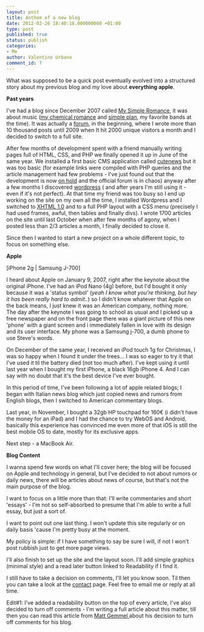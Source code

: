 ```yaml
---
layout: post
title: Anthem of a new blog
date: 2012-02-26 18:40:18.000000000 +01:00
type: post
published: true
status: publish
categories:
- Me
author: Valentino Urbano
comment_id: 7
---
```


What was supposed to be a quick post eventually evolved into a structured story about my previous blog and my love about **everything apple**.

**Past years**

I've had a blog since December 2007 called [My Simple Romance][0], it was about music ([my chemical romance][1] and [simple plan][2],  my favorite bands at the time). It was actually a [forum][3], in the beginning, where I wrote more than 10 thousand posts until 2009 when It hit 2000 unique visitors a month and I decided to switch to a full site.

After few months of development spent with a friend manually writing pages full of HTML, CSS, and PHP we finally opened it up in June of the same year. We installed a first basic CMS application called [cutenews][4] but it was too basic (for example links were compiled with PHP queries and the article management had few problems - I've just found out that the development is now [on hold][5] and the official forum is in chaos) anyway after a few months I discovered [wordpress][6] ( and after years I'm still using it - even if it's not perfect). At that time my friend was too busy so I end up working on the site on my own all the time, I installed Wordpress and I switched to [XHTML 1.0][7] and to a full PHP layout with a CSS menu (precisely I had used frames, awful, then tables and finally divs). I wrote 1700 articles on the site until last October when after few months of agony, when I posted less than 2/3 articles a month,  I finally decided to close it.

Since then I wanted to start a new project on a whole different topic, to focus on something else.

**Apple**


[iPhone 2g | Samsung J-700]

I heard about Apple on January 9,  2007, right after the keynote about the original iPhone. I've  had an iPod Nano (4g) before, but I'd bought it only because it was a 'status symbol' (_yeah I know what you're thinking, but hey it has been really hard to admit.._)  so I didn't know whatever that Apple on the back means, I just knew it was an American company, nothing more. The day after the keynote  I was going to school as usual and I picked up a free newspaper and on the front page there was a giant picture of this new 'phone' with a giant screen and i immediately fallen in love with its design and its user interface. My phone was a Samsung j-700, a dumb phone to use Steve's words.

On December of the same year, I received an iPod touch 1g for Christmas, I was so happy when I found it under the trees... I was so eager to try it that I've used it til the battery died (not too much after). I've kept using it until last year when I bought my first iPhone, a black 16gb iPhone 4\.  And I can say with no doubt that it's the best device I've ever bought.

In this period of time, I've been following a lot of apple related blogs; I began with Italian news blog which just copied news and rumors from English blogs, then I switched to American commentary blogs.

Last year, in November, I bought a 32gb HP touchpad for 160€ (i didn't have the money for an iPad) and I had the chance to try WebOS and Android, basically this experience has convinced me even more of that iOS  is still the best mobile OS to date, mostly for its exclusive apps.

Next step - a MacBook Air.

**Blog  Content**

I wanna spend few words on what I'll cover here; the blog will be focused on Apple and technology in general, but I've decided to not about rumors or daily news, there will be articles about news of course, but that's not the main purpose of the blog.

I want to focus on a little more than that: I'll write commentaries and short 'essays' - I'm not so self-absorbed to presume that I'm able to write a full essay, but just a sort of.

I want to point out one last thing. I won't update this site regularly or on daily basis 'cause I'm pretty busy at the moment.

My policy is simple:  if I have something to say be sure I will, if not I won't post rubbish just to get more page views.

I'll also finish to set up the site and the layout soon. I'll add simple graphics (minimal style)  and a read later button linked to Readability if I find it.

I still have to take a decision on comments, I'll let you know soon. Til then you can take a look at the [contact][10] page. Feel free to email me or reply at all time.

Edit\#1:  I've added a readability button on the top of every article, I've also decided to turn off comments - I'm writing a full article about this matter, till then you can read this article from [Matt Gemmel ][11] about his decision to turn off comments  for his blog.


[0]: http://mysimpleromance.altervista.org
[1]: http://mychemicalromance.com
[2]: http://simpleplan.com
[3]: http://mysimpleromance.forumcommunity.net
[4]: http://cutephp.com/
[5]: http://cutephp.com/forum/index.php?showtopic=41787
[6]: http://wordpress.org
[7]: http://en.wikipedia.org/wiki/XHTML
[8]: #
[9]: #
[10]: /about
[11]: http://mattgemmell.com/2011/11/29/comments-off/